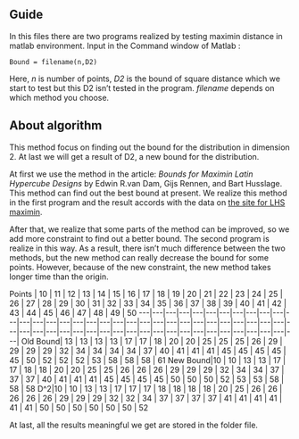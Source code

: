 ## Guide
In this files there are two programs realized by testing maximin distance in matlab environment.
Input in the Command window of Matlab :

    Bound = filename(n,D2)

Here, _n_ is number of points, _D2_ is the bound of square distance which we start to test but this D2 isn’t tested in the program. _filename_ depends on which method you choose.

## About algorithm

This method focus on finding out the bound for the distribution in dimension 2. At last we will get a result of D2, a new bound for the distribution.

At first we use the method in the article: _Bounds for Maximin Latin Hypercube Designs_ by Edwin R.van Dam, Gijs Rennen, and Bart Husslage. This method can find out the best bound at present. We realize this method in the first program and the result accords with the data on [the site for LHS maximin](https://spacefillingdesigns.nl/).

After that, we realize that some parts of the method can be improved, so we add more constraint to find out a better bound. The second program is realize in this way. As a result, there isn’t much difference between the two methods, but the new method can really decrease the bound for some points. However, because of the new constraint, the new method takes longer time than the origin. 

Points | 10 | 11 | 12 | 13 | 14 | 15 | 16 | 17 | 18 | 19 | 20 | 21 | 22 | 23 | 24 | 25 | 26 | 27 | 28 | 29 | 30 | 31 | 32 | 33 | 34 | 35 | 36 | 37 | 38 | 39 | 40 | 41 | 42 | 43 | 44 | 45 | 46 | 47 | 48 | 49 | 50
---|---|---|---|---|---|---|---|---|---|---|---|---|---|---|---|---|---|---|---|---|---|---|---|---|---|---|---|---|---|---|---|---|---|---|---|---|---|---|---|---|---|---|---|---|---|---|---|---|---|---|---|---|---|
Old Bound| 13 | 13 | 13 | 13 | 17 | 17 | 18 | 20 | 20 | 25 | 25 | 25 | 26 | 29 | 29 | 29 | 29 | 32 | 34 | 34 | 34 | 34 | 37 | 40 | 41 | 41 | 41 | 45 | 45 | 45 | 45 | 45 | 50 | 52 | 52 | 52 | 53 | 58 | 58 | 58 | 61
New Bound|10 | 10 | 13 | 13 | 17 | 17 | 18 | 18 | 20 | 20 | 25 | 25 | 26 | 26 | 26 | 29 | 29 | 29 | 32 | 34 | 34 | 37 | 37 | 37 | 40 | 41 | 41 | 41 | 45 | 45 | 45 | 45 | 50 | 50 | 50 | 52 | 53 | 53 | 58 | 58 | 58 
D^2|10 | 10 | 13 | 13 | 17 | 17 | 17 | 18 | 18 | 18 | 18 | 20 | 25 | 26 | 26 | 26 | 26 | 26 | 29 | 29 | 29 | 32 | 32 | 34 | 37 | 37 | 37 | 37 | 41 | 41 | 41 | 41 | 41 | 41 | 50 | 50 | 50 | 50 | 50 | 50 | 52

At last, all the results meaningful we get are stored in the folder file.
